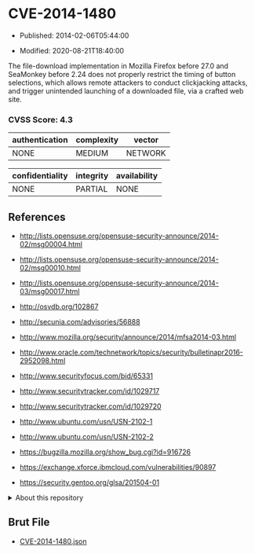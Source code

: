 # CVE-2014-1480

- Published: 2014-02-06T05:44:00

- Modified: 2020-08-21T18:40:00

The file-download implementation in Mozilla Firefox before 27.0 and SeaMonkey before 2.24 does not properly restrict the timing of button selections, which allows remote attackers to conduct clickjacking attacks, and trigger unintended launching of a downloaded file, via a crafted web site.

### CVSS Score: **4.3**

| authentication | complexity | vector |
| --- | --- | --- |
| NONE | MEDIUM | NETWORK |

| confidentiality | integrity | availability |
| --- | --- | --- |
| NONE | PARTIAL | NONE |

## References

* http://lists.opensuse.org/opensuse-security-announce/2014-02/msg00004.html

* http://lists.opensuse.org/opensuse-security-announce/2014-02/msg00010.html

* http://lists.opensuse.org/opensuse-security-announce/2014-03/msg00017.html

* http://osvdb.org/102867

* http://secunia.com/advisories/56888

* http://www.mozilla.org/security/announce/2014/mfsa2014-03.html

* http://www.oracle.com/technetwork/topics/security/bulletinapr2016-2952098.html

* http://www.securityfocus.com/bid/65331

* http://www.securitytracker.com/id/1029717

* http://www.securitytracker.com/id/1029720

* http://www.ubuntu.com/usn/USN-2102-1

* http://www.ubuntu.com/usn/USN-2102-2

* https://bugzilla.mozilla.org/show_bug.cgi?id=916726

* https://exchange.xforce.ibmcloud.com/vulnerabilities/90897

* https://security.gentoo.org/glsa/201504-01

<details>
<summary>About this repository</summary> 

  This repository is part of the project [Live Hack CVE](https://github.com/Live-Hack-CVE). Main website can be found [www.live-hack.org](https://www.live-hack.org) 
  
  Made by [Sn0wAlice](https://github.com/Sn0wAlice) for the people that care about security and need to have a feed of the latest CVEs. Hope you enjoy it, don't forget to star the repo and follow me on [Twitter](https://twitter.com/Sn0wAlice) and [Github](https://github.com/Sn0wAlice). And that is my [personnal website](https://www.alice-snow.me/)

  - [Home Page](https://github.com/Live-Hack-CVE)
  - [Framework](https://github.com/Live-Hack-CVE/cve-framework)
  - [CVE database](https://github.com/Live-Hack-CVE/full_database)
  - [Changelog](https://github.com/Live-Hack-CVE/Changelog)
</details>

## Brut File

* [CVE-2014-1480.json](https://raw.githubusercontent.com/Live-Hack-CVE/full_database/main/cves/2014/CVE-2014-1480.json)

